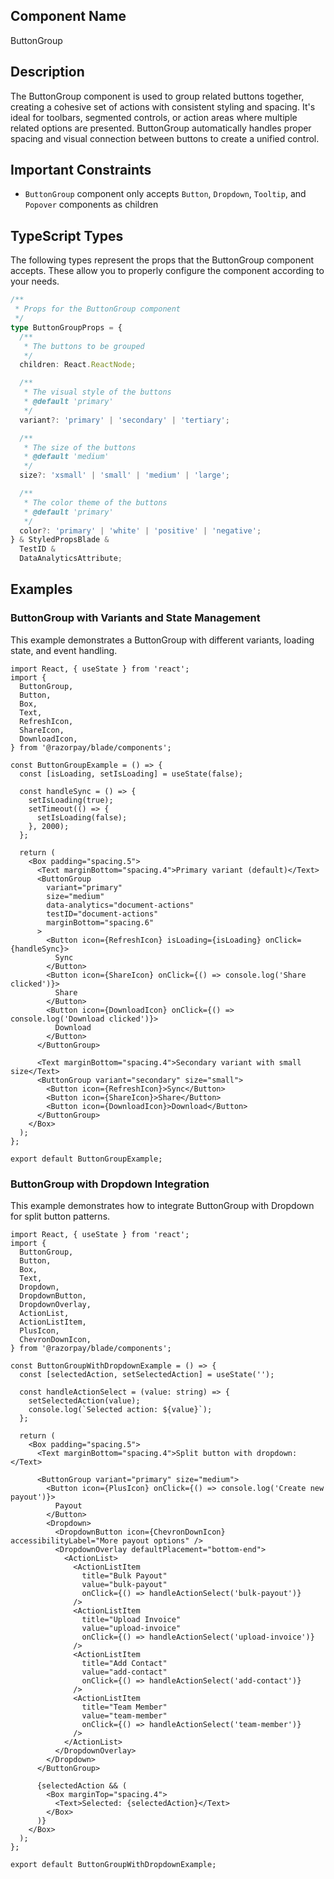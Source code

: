 ## Component Name

ButtonGroup

## Description

The ButtonGroup component is used to group related buttons together, creating a cohesive set of actions with consistent styling and spacing. It's ideal for toolbars, segmented controls, or action areas where multiple related options are presented. ButtonGroup automatically handles proper spacing and visual connection between buttons to create a unified control.

## Important Constraints

- `ButtonGroup` component only accepts `Button`, `Dropdown`, `Tooltip`, and `Popover` components as children

## TypeScript Types

The following types represent the props that the ButtonGroup component accepts. These allow you to properly configure the component according to your needs.

```typescript
/**
 * Props for the ButtonGroup component
 */
type ButtonGroupProps = {
  /**
   * The buttons to be grouped
   */
  children: React.ReactNode;

  /**
   * The visual style of the buttons
   * @default 'primary'
   */
  variant?: 'primary' | 'secondary' | 'tertiary';

  /**
   * The size of the buttons
   * @default 'medium'
   */
  size?: 'xsmall' | 'small' | 'medium' | 'large';

  /**
   * The color theme of the buttons
   * @default 'primary'
   */
  color?: 'primary' | 'white' | 'positive' | 'negative';
} & StyledPropsBlade &
  TestID &
  DataAnalyticsAttribute;
```

## Examples

### ButtonGroup with Variants and State Management

This example demonstrates a ButtonGroup with different variants, loading state, and event handling.

```tsx
import React, { useState } from 'react';
import {
  ButtonGroup,
  Button,
  Box,
  Text,
  RefreshIcon,
  ShareIcon,
  DownloadIcon,
} from '@razorpay/blade/components';

const ButtonGroupExample = () => {
  const [isLoading, setIsLoading] = useState(false);

  const handleSync = () => {
    setIsLoading(true);
    setTimeout(() => {
      setIsLoading(false);
    }, 2000);
  };

  return (
    <Box padding="spacing.5">
      <Text marginBottom="spacing.4">Primary variant (default)</Text>
      <ButtonGroup
        variant="primary"
        size="medium"
        data-analytics="document-actions"
        testID="document-actions"
        marginBottom="spacing.6"
      >
        <Button icon={RefreshIcon} isLoading={isLoading} onClick={handleSync}>
          Sync
        </Button>
        <Button icon={ShareIcon} onClick={() => console.log('Share clicked')}>
          Share
        </Button>
        <Button icon={DownloadIcon} onClick={() => console.log('Download clicked')}>
          Download
        </Button>
      </ButtonGroup>

      <Text marginBottom="spacing.4">Secondary variant with small size</Text>
      <ButtonGroup variant="secondary" size="small">
        <Button icon={RefreshIcon}>Sync</Button>
        <Button icon={ShareIcon}>Share</Button>
        <Button icon={DownloadIcon}>Download</Button>
      </ButtonGroup>
    </Box>
  );
};

export default ButtonGroupExample;
```

### ButtonGroup with Dropdown Integration

This example demonstrates how to integrate ButtonGroup with Dropdown for split button patterns.

```tsx
import React, { useState } from 'react';
import {
  ButtonGroup,
  Button,
  Box,
  Text,
  Dropdown,
  DropdownButton,
  DropdownOverlay,
  ActionList,
  ActionListItem,
  PlusIcon,
  ChevronDownIcon,
} from '@razorpay/blade/components';

const ButtonGroupWithDropdownExample = () => {
  const [selectedAction, setSelectedAction] = useState('');

  const handleActionSelect = (value: string) => {
    setSelectedAction(value);
    console.log(`Selected action: ${value}`);
  };

  return (
    <Box padding="spacing.5">
      <Text marginBottom="spacing.4">Split button with dropdown:</Text>

      <ButtonGroup variant="primary" size="medium">
        <Button icon={PlusIcon} onClick={() => console.log('Create new payout')}>
          Payout
        </Button>
        <Dropdown>
          <DropdownButton icon={ChevronDownIcon} accessibilityLabel="More payout options" />
          <DropdownOverlay defaultPlacement="bottom-end">
            <ActionList>
              <ActionListItem
                title="Bulk Payout"
                value="bulk-payout"
                onClick={() => handleActionSelect('bulk-payout')}
              />
              <ActionListItem
                title="Upload Invoice"
                value="upload-invoice"
                onClick={() => handleActionSelect('upload-invoice')}
              />
              <ActionListItem
                title="Add Contact"
                value="add-contact"
                onClick={() => handleActionSelect('add-contact')}
              />
              <ActionListItem
                title="Team Member"
                value="team-member"
                onClick={() => handleActionSelect('team-member')}
              />
            </ActionList>
          </DropdownOverlay>
        </Dropdown>
      </ButtonGroup>

      {selectedAction && (
        <Box marginTop="spacing.4">
          <Text>Selected: {selectedAction}</Text>
        </Box>
      )}
    </Box>
  );
};

export default ButtonGroupWithDropdownExample;
```
